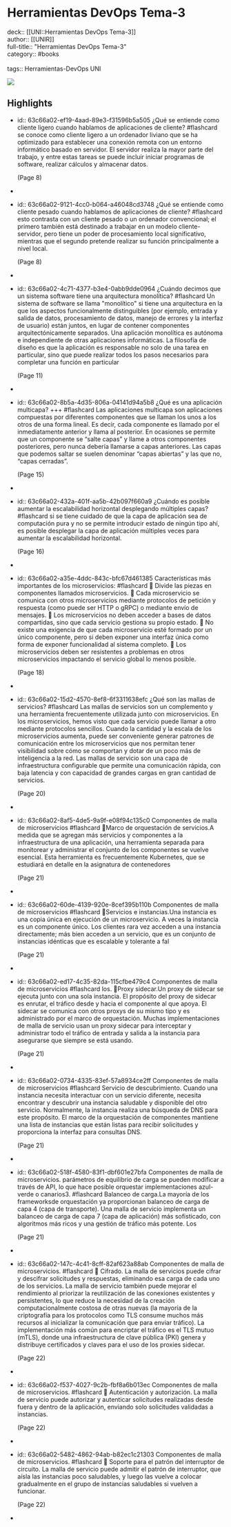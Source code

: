 # Herramientas DevOps Tema-3

deck:: [[UNI::Herramientas DevOps Tema-3]]\
author:: [[UNIR]]\
full-title:: "Herramientas DevOps Tema-3"\
category:: #books\
\
tags:: Herramientas-DevOps UNI  

![](https://readwise-assets.s3.amazonaws.com/media/uploaded_book_covers/profile_22942/796ee1a6-399d-47f7-966b-eb374b1f110e.jpg)
## Highlights
- id:: 63c66a02-ef19-4aad-89e3-f31596b5a505
   ¿Qué se entiende como cliente ligero cuando hablamos de aplicaciones de cliente? #flashcard 
    se conoce como cliente ligero a un ordenador liviano que se ha optimizado para establecer una conexión remota con un entorno informático basado en servidor. El servidor realiza la mayor parte del trabajo, y entre estas tareas se puede incluir iniciar programas de software, realizar cálculos y almacenar datos.
  
     (Page 8)
-
- id:: 63c66a02-9121-4cc0-b064-a46048cd3748
   ¿Qué se entiende como cliente pesado cuando hablamos de aplicaciones de cliente? #flashcard 
    esto contrasta con un cliente pesado o un ordenador convencional; el primero también está destinado a trabajar en un modelo cliente-servidor, pero tiene un poder de procesamiento local significativo, mientras que el segundo pretende realizar su función principalmente a nivel local.
  
     (Page 8)
-
- id:: 63c66a02-4c71-4377-b3e4-0abb9dde0964
   ¿Cuándo decimos que un sistema software tiene una arquitectura monolítica? #flashcard 
    Un sistema de software se llama "monolítico" si tiene una arquitectura en la que los aspectos funcionalmente distinguibles (por ejemplo, entrada y salida de datos, procesamiento de datos, manejo de errores y la interfaz de usuario) están juntos, en lugar de contener componentes arquitectónicamente separados. Una aplicación monolítica es autónoma e independiente de otras aplicaciones informáticas. La filosofía de diseño es que la aplicación es responsable no solo de una tarea en particular, sino que puede realizar todos los pasos necesarios para completar una función en particular
  
     (Page 11)
-
- id:: 63c66a02-8b5a-4d35-806a-04141d94a5b8
   ¿Qué es una aplicación multicapa? +++ #flashcard 
    Las aplicaciones multicapa son aplicaciones compuestas por diferentes componentes que se llaman los unos a los otros de una forma lineal. Es decir, cada componente es llamado por el inmediatamente anterior y llama al posterior. En ocasiones se permite que un componente se “salte capas” y llame a otros componentes posteriores, pero nunca debería llamarse a capas anteriores. Las capas que podemos saltar se suelen denominar “capas abiertas” y las que no, “capas cerradas”.
  
     (Page 15)
-
- id:: 63c66a02-432a-401f-aa5b-42b097f660a9
   ¿Cuándo es posible aumentar la escalabilidad horizontal desplegando múltiples capas? #flashcard 
    si se tiene cuidado de que la capa de aplicación sea de computación pura y no se permite introducir estado de ningún tipo ahí, es posible desplegar la capa de aplicación múltiples veces para aumentar la escalabilidad horizontal.
  
     (Page 16)
-
- id:: 63c66a02-a35e-4ddc-843c-bfc67d461385
   Características más importantes de los microservicios: #flashcard 
     Divide las piezas en componentes llamados microservicios.  Cada microservicio se comunica con otros microservicios mediante protocolos de petición y respuesta (como puede ser HTTP o gRPC) o mediante envío de mensajes.  Los microservicios no deben acceder a bases de datos compartidas, sino que cada servicio gestiona su propio estado.  No existe una exigencia de que cada microservicio esté formado por un único componente, pero si deben exponer una interfaz única como forma de exponer funcionalidad al sistema completo.  Los microservicios deben ser resistentes a problemas en otros microservicios impactando el servicio global lo menos posible.
  
     (Page 18)
-
- id:: 63c66a02-15d2-4570-8ef8-6f3311638efc
   ¿Qué son las mallas de servicios? #flashcard 
    Las mallas de servicios son un complemento y una herramienta frecuentemente utilizada junto con microservicios. En los microservicios, hemos visto que cada servicio puede llamar a otro mediante protocolos sencillos. Cuando la cantidad y la escala de los microservicios aumenta, puede ser conveniente generar patrones de comunicación entre los microservicios que nos permitan tener visibilidad sobre cómo se comportan y dotar de un poco más de inteligencia a la red. Las mallas de servicio son una capa de infraestructura configurable que permite una comunicación rápida, con baja latencia y con capacidad de grandes cargas en gran cantidad de servicios.
  
     (Page 20)
-
- id:: 63c66a02-8af5-4de5-9a9f-e08f94c135c0
   Componentes de malla de microservicios #flashcard 
    Marco de orquestación de servicios.A medida que se agregan más servicios y componentes a la infraestructura de una aplicación, una herramienta separada para monitorear y administrar el conjunto de los componentes se vuelve esencial. Esta herramienta es frecuentemente Kubernetes, que se estudiará en detalle en la asignatura de contenedores
  
     (Page 21)
-
- id:: 63c66a02-60de-4139-920e-8cef395b110b
   Componentes de malla de microservicios #flashcard 
    Servicios e instancias.Una instancia es una copia única en ejecución de un microservicio. A veces la instancia es un componente único. Los clientes rara vez acceden a una instancia directamente; más bien acceden a un servicio, que es un conjunto de instancias idénticas que es escalable y tolerante a fal
  
     (Page 21)
-
- id:: 63c66a02-ed17-4c35-82da-115cfbe479c4
   Componentes de malla de microservicios #flashcard 
    los. Proxy sidecar.Un proxy de sidecar se ejecuta junto con una sola instancia. El propósito del proxy de sidecar es enrutar, el tráfico desde y hacia el componente al que apoya. El sidecar se comunica con otros proxys de su mismo tipo y es administrado por el marco de orquestación. Muchas implementaciones de malla de servicio usan un proxy sidecar para interceptar y administrar todo el tráfico de entrada y salida a la instancia para asegurarse que siempre se está usando.
  
     (Page 21)
-
- id:: 63c66a02-0734-4335-83ef-57a8934ce2ff
   Componentes de malla de microservicios #flashcard 
    Servicio de descubrimiento. Cuando una instancia necesita interactuar con un servicio diferente, necesita encontrar y descubrir una instancia saludable y disponible del otro servicio. Normalmente, la instancia realiza una búsqueda de DNS para este propósito. El marco de la orquestación de componentes mantiene una lista de instancias que están listas para recibir solicitudes y proporciona la interfaz para consultas DNS.
  
     (Page 21)
-
- id:: 63c66a02-518f-4580-83f1-dbf601e27bfa
   Componentes de malla de microservicios.
   parámetros de equilibrio de carga se pueden modificar a través de API, lo que hace posible orquestar implementaciones azul-verde o canarios3. #flashcard 
    Balanceo de carga.La mayoría de los frameworksde orquestación ya proporcionan balanceo de carga de capa 4 (capa de transporte). Una malla de servicio implementa un balanceo de carga de capa 7 (capa de aplicación) más sofisticado, con algoritmos más ricos y una gestión de tráfico más potente. Los
  
     (Page 21)
-
- id:: 63c66a02-147c-4c41-8cff-82af623a88ab
   Componentes de malla de microservicios. #flashcard 
     Cifrado. La malla de servicios puede cifrar y descifrar solicitudes y respuestas, eliminando esa carga de cada uno de los servicios. La malla de servicio también puede mejorar el rendimiento al priorizar la reutilización de las conexiones existentes y persistentes, lo que reduce la necesidad de la creación computacionalmente costosa de otras nuevas (la mayoría de la criptografía para los protocolos como TLS consume muchos más recursos al inicializar la comunicación que para enviar tráfico). La implementación más común para encriptar el tráfico es el TLS mutuo (mTLS), donde una infraestructura de clave pública (PKI) genera y distribuye certificados y claves para el uso de los proxies sidecar.
  
     (Page 22)
-
- id:: 63c66a02-f537-4027-9c2b-fbf8a6b013ec
   Componentes de malla de microservicios. #flashcard 
     Autenticación y autorización. La malla de servicio puede autorizar y autenticar solicitudes realizadas desde fuera y dentro de la aplicación, enviando solo solicitudes validadas a instancias.
  
     (Page 22)
-
- id:: 63c66a02-5482-4862-94ab-b82ec1c21303
   Componentes de malla de microservicios. #flashcard 
     Soporte para el patrón del interruptor de circuito. La malla de servicio puede admitir el patrón de interruptor, que aísla las instancias poco saludables, y luego las vuelve a colocar gradualmente en el grupo de instancias saludables si vuelven a funcionar.
  
     (Page 22)
-